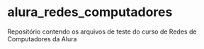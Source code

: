 # alura_redes_computadores
Repositório contendo os arquivos de teste do curso de Redes de Computadores da Alura
